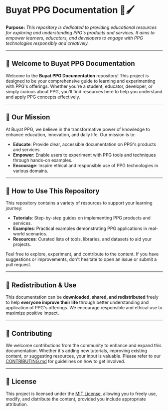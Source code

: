 # Buyat PPG Documentation 📘🖌️

**Purpose:** _This repository is dedicated to providing educational resources for exploring and understanding PPG's products and services. It aims to empower learners, educators, and developers to engage with PPG technologies responsibly and creatively._

---

## 🌟 Welcome to Buyat PPG Documentation

Welcome to the **Buyat PPG Documentation** repository! This project is designed to be your comprehensive guide to learning and experimenting with PPG's offerings. Whether you're a student, educator, developer, or simply curious about PPG, you'll find resources here to help you understand and apply PPG concepts effectively.

---

## 🎯 Our Mission

At Buyat PPG, we believe in the transformative power of knowledge to enhance education, innovation, and daily life. Our mission is to:

- **Educate**: Provide clear, accessible documentation on PPG's products and services.
- **Empower**: Enable users to experiment with PPG tools and techniques through hands-on examples.
- **Encourage**: Inspire ethical and responsible use of PPG technologies in various domains.

---

## 🧭 How to Use This Repository

This repository contains a variety of resources to support your learning journey:

- **Tutorials**: Step-by-step guides on implementing PPG products and services.
- **Examples**: Practical examples demonstrating PPG applications in real-world scenarios.
- **Resources**: Curated lists of tools, libraries, and datasets to aid your projects.

Feel free to explore, experiment, and contribute to the content. If you have suggestions or improvements, don't hesitate to open an issue or submit a pull request.

---

## 🔄 Redistribution & Use

This documentation can be **downloaded, shared, and redistributed** freely to help **everyone improve their life** through better understanding and application of PPG's offerings. We encourage responsible and ethical use to maximize positive impact.

---

## 🤝 Contributing

We welcome contributions from the community to enhance and expand this documentation. Whether it's adding new tutorials, improving existing content, or suggesting resources, your input is valuable. Please refer to our [CONTRIBUTING.md](CONTRIBUTING.md) for guidelines on how to get involved.

---

## 📄 License

This project is licensed under the [MIT License](LICENSE), allowing you to freely use, modify, and distribute the content, provided you include appropriate attribution.
